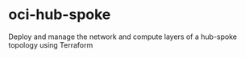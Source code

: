 # oci-hub-spoke
Deploy and manage the network and compute layers of a hub-spoke topology using Terraform
